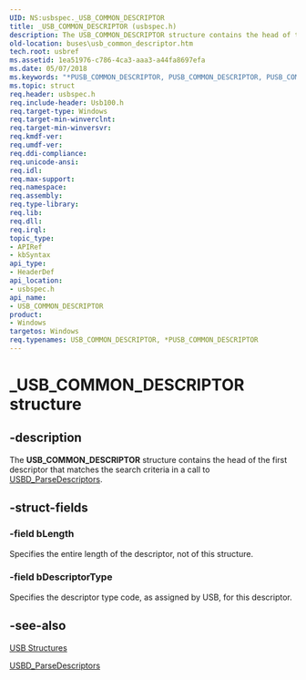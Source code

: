 ```yaml
---
UID: NS:usbspec._USB_COMMON_DESCRIPTOR
title: _USB_COMMON_DESCRIPTOR (usbspec.h)
description: The USB_COMMON_DESCRIPTOR structure contains the head of the first descriptor that matches the search criteria in a call to USBD_ParseDescriptors.
old-location: buses\usb_common_descriptor.htm
tech.root: usbref
ms.assetid: 1ea51976-c786-4ca3-aaa3-a44fa8697efa
ms.date: 05/07/2018
ms.keywords: "*PUSB_COMMON_DESCRIPTOR, PUSB_COMMON_DESCRIPTOR, PUSB_COMMON_DESCRIPTOR structure pointer [Buses], USB_COMMON_DESCRIPTOR, USB_COMMON_DESCRIPTOR structure [Buses], _USB_COMMON_DESCRIPTOR, buses.usb_common_descriptor, usbspec/PUSB_COMMON_DESCRIPTOR, usbspec/USB_COMMON_DESCRIPTOR, usbstrct_be74945b-60a4-44cc-9c7b-e1eb5cc25525.xml"
ms.topic: struct
req.header: usbspec.h
req.include-header: Usb100.h
req.target-type: Windows
req.target-min-winverclnt: 
req.target-min-winversvr: 
req.kmdf-ver: 
req.umdf-ver: 
req.ddi-compliance: 
req.unicode-ansi: 
req.idl: 
req.max-support: 
req.namespace: 
req.assembly: 
req.type-library: 
req.lib: 
req.dll: 
req.irql: 
topic_type:
- APIRef
- kbSyntax
api_type:
- HeaderDef
api_location:
- usbspec.h
api_name:
- USB_COMMON_DESCRIPTOR
product:
- Windows
targetos: Windows
req.typenames: USB_COMMON_DESCRIPTOR, *PUSB_COMMON_DESCRIPTOR
---
```


# _USB_COMMON_DESCRIPTOR structure


## -description


The <b>USB_COMMON_DESCRIPTOR</b> structure contains the head of the first descriptor that matches the search criteria in a call to <a href="https://docs.microsoft.com/windows-hardware/drivers/ddi/content/usbdlib/nf-usbdlib-usbd_parsedescriptors">USBD_ParseDescriptors</a>. 


## -struct-fields




### -field bLength

Specifies the entire length of the descriptor, not of this structure.


### -field bDescriptorType

Specifies the descriptor type code, as assigned by USB, for this descriptor.


## -see-also




<a href="https://docs.microsoft.com/windows-hardware/drivers/ddi/content/index">USB Structures</a>



<a href="https://docs.microsoft.com/windows-hardware/drivers/ddi/content/usbdlib/nf-usbdlib-usbd_parsedescriptors">USBD_ParseDescriptors</a>
 

 

